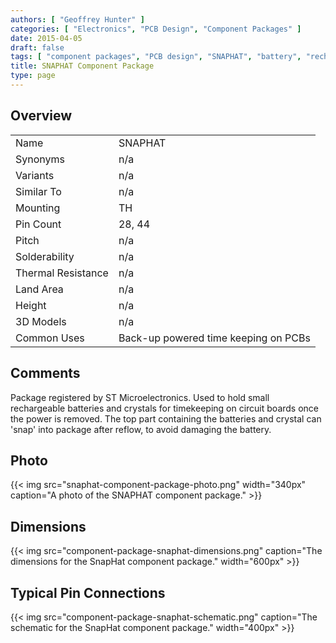 ```yaml
---
authors: [ "Geoffrey Hunter" ]
categories: [ "Electronics", "PCB Design", "Component Packages" ]
date: 2015-04-05
draft: false
tags: [ "component packages", "PCB design", "SNAPHAT", "battery", "rechargeable" ]
title: SNAPHAT Component Package
type: page
---
```



## Overview

<table>
<tbody>
<tr>
<td>Name</td>
<td>SNAPHAT</td>
</tr>
<tr >
<td >Synonyms</td>
<td >n/a</td>
</tr>
<tr >
<td >Variants</td>
<td >n/a</td>
</tr>
<tr >
<td >Similar To</td>
<td >n/a</td>
</tr>
<tr >
<td >Mounting</td>
<td >TH</td>
</tr>
<tr >
<td >Pin Count</td>
<td >28, 44</td>
</tr>
<tr >

<td >Pitch
</td>

<td >n/a
</td>
</tr>
<tr >

<td >Solderability
</td>

<td >n/a
</td>
</tr>
<tr >

<td >Thermal Resistance
</td>

<td >n/a
</td>
</tr>
<tr >

<td >Land Area
</td>

<td >n/a
</td>
</tr>
<tr >

<td >Height
</td>

<td >n/a
</td>
</tr>
<tr >

<td >3D Models
</td>

<td >n/a
</td>
</tr>
<tr >
<td >Common Uses</td>
<td >Back-up powered time keeping on PCBs</td>
</tr>
</tbody>
</table>

## Comments

Package registered by ST Microelectronics. Used to hold small rechargeable batteries and crystals for timekeeping on circuit boards once the power is removed. The top part containing the batteries and crystal can 'snap' into package after reflow, to avoid damaging the battery.

## Photo

{{< img src="snaphat-component-package-photo.png" width="340px" caption="A photo of the SNAPHAT component package."  >}}

## Dimensions

{{< img src="component-package-snaphat-dimensions.png" caption="The dimensions for the SnapHat component package."  width="600px" >}}

## Typical Pin Connections

{{< img src="component-package-snaphat-schematic.png" caption="The schematic for the SnapHat component package."  width="400px" >}}